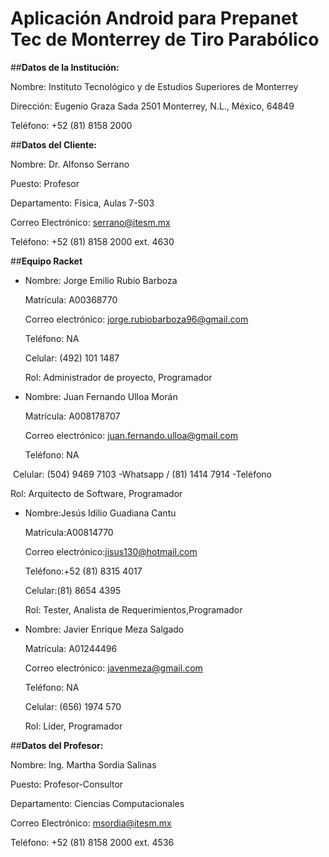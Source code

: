 # Aplicación Android para Prepanet Tec de Monterrey de Tiro Parabólico

##**Datos de la Institución:**

Nombre: Instituto Tecnológico y de Estudios Superiores de Monterrey

Dirección: Eugenio Graza Sada 2501  Monterrey, N.L., México, 64849

Teléfono: +52 (81) 8158 2000 


##**Datos del Cliente:**

Nombre: Dr. Alfonso Serrano

Puesto: Profesor

Departamento: Física, Aulas 7-S03

Correo Electrónico: serrano@itesm.mx

Teléfono: +52 (81) 8158 2000 ext. 4630


##**Equipo Racket**

- Nombre: Jorge Emilio Rubio Barboza

  Matrícula: A00368770

  Correo electrónico: jorge.rubiobarboza96@gmail.com

  Teléfono: NA

  Celular: (492) 101 1487

  Rol: Administrador de proyecto, Programador


- Nombre: Juan Fernando Ulloa Morán

  Matrícula: A008178707

  Correo electrónico: juan.fernando.ulloa@gmail.com

  Teléfono: NA

  Celular: (504) 9469 7103 -Whatsapp / (81) 1414 7914 -Teléfono

  Rol: Arquitecto de Software, Programador


- Nombre:Jesús Idilio Guadiana Cantu

  Matrícula:A00814770

  Correo electrónico:jisus130@hotmail.com

  Teléfono:+52 (81) 8315 4017

  Celular:(81) 8654 4395

  Rol: Tester, Analista de Requerimientos,Programador

- Nombre: Javier Enrique Meza Salgado

  Matrícula: A01244496

  Correo electrónico: javenmeza@gmail.com

  Teléfono: NA

  Celular: (656) 1974 570 

  Rol: Líder, Programador


##**Datos del Profesor:**

Nombre: Ing. Martha Sordia Salinas

Puesto: Profesor-Consultor

Departamento: Ciencias Computacionales

Correo Electrónico: msordia@itesm.mx

Teléfono: +52 (81) 8158 2000 ext. 4536
